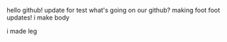 hello github!
update for test
what's going on our github?
making foot 
foot updates!
i make body







i made leg